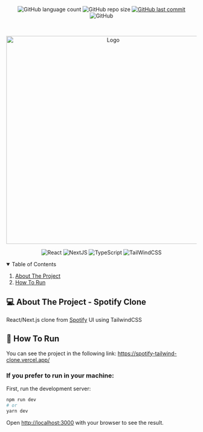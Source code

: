 <p align="center">
  <img alt="GitHub language count" src="https://img.shields.io/github/languages/count/GabrielBueno200/monty-hall">

  <img alt="GitHub repo size" src="https://img.shields.io/github/repo-size/GabrielBueno200/monty-hall">
  
  <a href="https://github.com/GabrielBueno200/monty-hall">
    <img alt="GitHub last commit" src="https://img.shields.io/github/last-commit/GabrielBueno200/monty-hall">
  </a>
  
   <img alt="GitHub" src="https://img.shields.io/github/license/GabrielBueno200/monty-hall">
</p>

<!-- PROJECT LOGO -->
<br />
<p align="center">
  <a href="#">
    <img src="https://camo.githubusercontent.com/fe91db52d00449f68b1b51f9c0ab088b55f9d58e5909f411666854acb55203cd/68747470733a2f2f6973616d6f72656972612e636f6d2f77702d636f6e74656e742f75706c6f6164732f323032302f31322f53706f746966792d6c6f676f2d32303438783631362e706e67" alt="Logo" width="550">
  </a>
</p>

<p align="center">
  <img alt="React" src="https://img.shields.io/badge/React-20232A?style=for-the-badge&logo=react&logoColor=61DAFB"/>
  <img alt="NextJS" src="https://img.shields.io/badge/next.js-000000?style=for-the-badge&logo=nextdotjs&logoColor=white"/>
  <img alt="TypeScript" src="https://img.shields.io/badge/Typescript-blue?style=for-the-badge&logo=typescript&logoColor=white"/>
  <img alt="TailWindCSS" src="https://img.shields.io/badge/tailwindcss-%2338B2AC.svg?style=for-the-badge&logo=tailwind-css&logoColor=white"/>
</p>



<!-- TABLE OF CONTENTS -->
<details open="open">
  <summary>Table of Contents</summary>
  <ol>
    <li>
      <a href="#-about-the-project">About The Project</a>
    </li>
    <li>
      <a href="#-how-to-run">How To Run</a>
    </li>
  </ol>
</details>


<!-- ABOUT THE PROJECT -->
## 💻 About The Project - Spotify Clone
React/Next.js clone from [Spotify](https://open.spotify.com/) UI using TailwindCSS 

<!-- HOW TO RUN -->
## 🚀 How To Run
 
You can see the project in the following link: https://spotify-tailwind-clone.vercel.app/

### If you prefer to run in your machine: 

First, run the development server:

```bash
npm run dev
# or
yarn dev
```

Open [http://localhost:3000](http://localhost:3000) with your browser to see the result.
